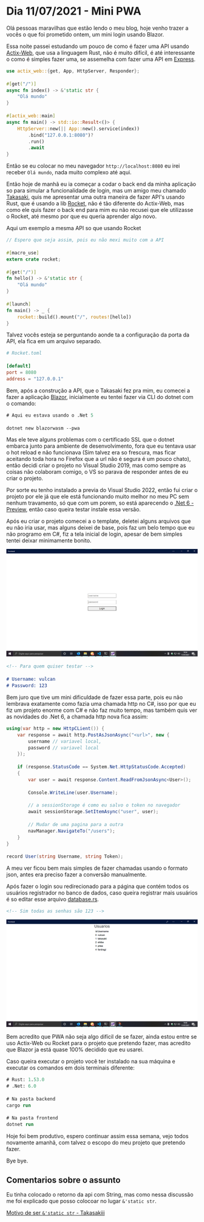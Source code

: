 # Dia 11/07/2021 - Mini PWA

Olá pessoas maravilhas que estão lendo o meu blog, hoje venho trazer a vocês o que foi prometido ontem, um mini login usando Blazor.

Essa noite passei estudando um pouco de como é fazer uma API usando [Actix-Web](https://github.com/actix/actix-web), que usa a linguagem Rust, não é muito difícil, é até interessante o como é simples fazer uma, se assemelha com fazer uma API em [Express](https://github.com/expressjs/express).

```rust
use actix_web::{get, App, HttpServer, Responder};

#[get("/")]
async fn index() -> &'static str {
    "Olá mundo"
}

#[actix_web::main]
async fn main() -> std::io::Result<()> {
    HttpServer::new(|| App::new().service(index))
        .bind("127.0.0.1:8080")?
        .run()
        .await
}
```

Então se eu colocar no meu navegador `http://localhost:8080` eu irei receber `Olá mundo`, nada muito complexo até aqui.

Então hoje de manhã eu ia começar a codar o back end da minha aplicação so para simular a funcionalidade de login, mas um amigo meu chamado [Takasaki](https://github.com/Takasakiii), quis me apresentar uma outra maneira de fazer API's usando Rust, que é usando a lib [Rocket](https://github.com/SergioBenitez/Rocket), não é tão diferente do Actix-Web, mas como ele quis fazer o back end para mim eu não recusei que ele utilizasse o Rocket, até mesmo por que eu queria aprender algo novo.

Aqui um exemplo a mesma API so que usando Rocket

```rust
// Espero que seja assim, pois eu não mexi muito com a API

#[macro_use]
extern crate rocket;

#[get("/")]
fn hello() -> &'static str {
    "Olá mundo"
}

#[launch]
fn main() -> _ {
    rocket::build().mount("/", routes![hello])
}
```

Talvez vocês esteja se perguntando aonde ta a configuração da porta da API, ela fica em um arquivo separado.

```toml
# Rocket.toml

[default]
port = 8080
address = "127.0.0.1"
```

Bem, após a construção a API, que o Takasaki fez pra mim, eu comecei a fazer a aplicação [Blazor](https://dotnet.microsoft.com/apps/aspnet/web-apps/blazor), inicialmente eu tentei fazer via CLI do dotnet com o comando:

```ps
# Aqui eu estava usando o .Net 5

dotnet new blazorwasm --pwa
```

Mas ele teve alguns problemas com o certificado SSL que o dotnet embarca junto para ambiente de desenvolvimento, fora que eu tentava usar o hot reload e não funcionava (Sim talvez era so frescura, mas ficar aceitando toda hora no Firefox que a url não é segura é um pouco chato), então decidi criar o projeto no Visual Studio 2019, mas como sempre as coisas não colaboram comigo, o VS so parava de responder antes de eu criar o projeto.

Por sorte eu tenho instalado a previa do Visual Studio 2022, então fui criar o projeto por ele já que ele está funcionando muito melhor no meu PC sem nenhum travamento, só que com um porem, so está aparecendo o [.Net 6 - Preview](https://dotnet.microsoft.com/download/dotnet/6.0), então caso queira testar instale essa versão.

Após eu criar o projeto comecei a o template, deletei alguns arquivos que eu não iria usar, mas alguns deixei de base, pois faz um belo tempo que eu não programo em C#, fiz a tela inicial de login, apesar de bem simples tentei deixar minimamente bonito.

![Login do PWA](images/Login.png)

```md
<!-- Para quem quiser testar -->

# Username: vulcan
# Password: 123
```

Bem juro que tive um mini dificuldade de fazer essa parte, pois eu não lembrava exatamente como fazia uma chamada http no C#, isso por que eu fiz um projeto enorme com C# e não faz muito tempo, mas também quis ver as novidades do .Net 6, a chamada http nova fica assim:

```cs
using(var http = new HttpCLient()) {
    var response = await http.PostAsJsonAsync("<url>", new {
        username // variavel local,
        password // variavel local
    });

    if (response.StatusCode == System.Net.HttpStatusCode.Accepted)
    {
        var user = await response.Content.ReadFromJsonAsync<User>();

        Console.WriteLine(user.Username);

        // a sessionStorage é como eu salvo o token no navegador
        await sessionStorage.SetItemAsync("user", user);

        // Mudar de uma pagina para a outra
        navManager.NavigateTo("/users");
    }
}

record User(string Username, string Token);
```

A meu ver ficou bem mais simples de fazer chamadas usando o formato json, antes era preciso fazer a conversão manualmente.

Após fazer o login sou redirecionado para a página que contém todos os usuários registrador no banco de dados, caso queira registrar mais usuários é so editar esse arquivo [database.rs](backend/src/database.rs).

```md
<!-- Sim todas as senhas são 123 -->
```

![Lista de usuários](images/ListUsers.png)

Bem acredito que PWA não seja algo difícil de se fazer, ainda estou entre se uso Actix-Web ou Rocket para o projeto que pretendo fazer, mas acredito que Blazor ja está quase 100% decidido que eu usarei.

Caso queira executar o projeto você ter instalado na sua máquina e executar os comandos em dois terminais diferente:

```ps
# Rust: 1.53.0
# .Net: 6.0

# Na pasta backend
cargo run

# Na pasta frontend
dotnet run
```

Hoje foi bem produtivo, espero continuar assim essa semana, vejo todos novamente amanhã, com talvez o escopo do meu projeto que pretendo fazer.

Bye bye.

## Comentarios sobre o assunto

Eu tinha colocado o retorno da api com String, mas como nessa discussão me foi explicado que posso colocoar no lugar `&'static str`.

[Motivo de ser `&'static str` - Takasakiii](https://github.com/Gabriel-Paulucci/UmDiaProgramando/discussions/4)

